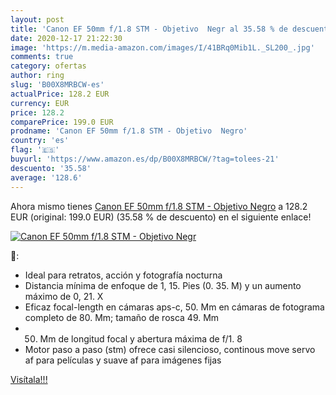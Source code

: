 ```yaml
---
layout: post
title: 'Canon EF 50mm f/1.8 STM - Objetivo  Negr al 35.58 % de descuento'
date: 2020-12-17 21:22:30
image: 'https://m.media-amazon.com/images/I/41BRq0Mib1L._SL200_.jpg'
comments: true
category: ofertas
author: ring
slug: 'B00X8MRBCW-es'
actualPrice: 128.2 EUR
currency: EUR
price: 128.2
comparePrice: 199.0 EUR
prodname: 'Canon EF 50mm f/1.8 STM - Objetivo  Negro'
country: 'es'
flag: '🇪🇸'
buyurl: 'https://www.amazon.es/dp/B00X8MRBCW/?tag=tolees-21'
descuento: '35.58'
average: '128.6'
---
```


Ahora mismo tienes [Canon EF 50mm f/1.8 STM - Objetivo  Negro](https://www.amazon.es/dp/B00X8MRBCW/?tag=tolees-21) a 128.2 EUR (original: 199.0 EUR) (35.58 %  de descuento) en el siguiente enlace!

[![Canon EF 50mm f/1.8 STM - Objetivo  Negr](https://m.media-amazon.com/images/I/41BRq0Mib1L._SL200_.jpg)](https://www.amazon.es/dp/B00X8MRBCW/?tag=tolees-21)

🔎:

- Ideal para retratos, acción y fotografía nocturna
- Distancia mínima de enfoque de 1, 15. Pies (0. 35. M) y un aumento máximo de 0, 21. X
- Eficaz focal-length en cámaras aps-c, 50. Mm en cámaras de fotograma completo de 80. Mm; tamaño de rosca 49. Mm
- 50. Mm de longitud focal y abertura máxima de f/1. 8
- Motor paso a paso (stm) ofrece casi silencioso, continous move servo af para películas y suave af para imágenes fijas

[Visítala!!!](https://www.amazon.es/dp/B00X8MRBCW/?tag=tolees-21)
